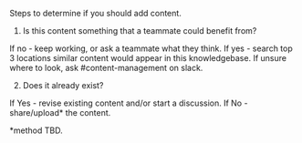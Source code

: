 Steps to determine if you should add content.

1. Is this content something that a teammate could benefit from?

If no - keep working, or ask a teammate what they think.
If yes - search top 3 locations similar content would appear in this knowledgebase.
If unsure where to look, ask \#content-management on slack.

2. Does it already exist?

If Yes - revise existing content and/or start a discussion.
If No - share/upload* the content.

\*method TBD.
